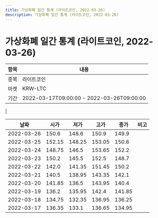 ```yaml
---
title: 가상화폐 일간 통계 (라이트코인, 2022-03-26)
description: 가상화폐 일간 통계 (라이트코인, 2022-03-26)
---
```


가상화폐 일간 통계 (라이트코인, 2022-03-26)
===

|항목|내용|
|--|--|
|종목|라이트코인|
|마켓|KRW-LTC|\i|종류|일 단위 캔들|
|기간|2022-03-17T09:00:00 - 2022-03-26T09:00:00
|

|날짜|시가|저가|고가|종가|비고|
|--|--|--|--|--|--|
|2022-03-26|150.6|148.6|150.9|149.9|    |
|2022-03-25|152.15|148.25|153.05|150.6|    |
|2022-03-24|148.75|146.5|153.65|152.2|    |
|2022-03-23|150.2|145.5|152.5|148.7|    |
|2022-03-22|142.0|141.35|151.45|150.2|    |
|2022-03-21|140.5|138.95|143.35|142.1|    |
|2022-03-20|141.85|136.5|143.95|140.4|    |
|2022-03-19|136.2|135.95|142.4|141.85|    |
|2022-03-18|134.75|132.35|136.95|136.25|    |
|2022-03-17|136.35|133.1|136.65|134.95|    |
